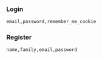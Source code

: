 ### Login

```markdown
email,password,remember_me_cookie
```

### Register

```markdown
name,family,email,password
```